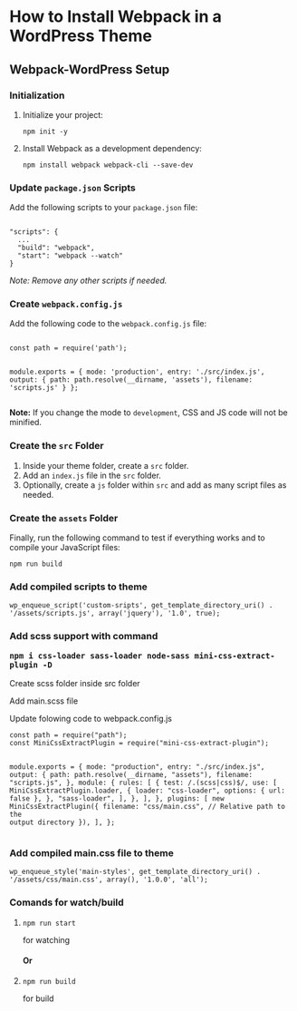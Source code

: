<h1>How to Install Webpack in a WordPress Theme</h1>

<h2>Webpack-WordPress Setup</h2>

<h3>Initialization</h3>
<ol>
  <li>Initialize your project:
    <pre><code>npm init -y</code></pre>
  </li>
  <li>Install Webpack as a development dependency:
    <pre><code>npm install webpack webpack-cli --save-dev</code></pre>
  </li>
</ol>

<h3>Update <code>package.json</code> Scripts</h3>
<p>Add the following scripts to your <code>package.json</code> file:</p>
<pre><code>
"scripts": {
  ...
  "build": "webpack",
  "start": "webpack --watch"
}
</code></pre>
<p><em>Note: Remove any other scripts if needed.</em></p>

<h3>Create <code>webpack.config.js</code></h3>
<p>Add the following code to the <code>webpack.config.js</code> file:</p>
<pre><code>
const path = require('path');

module.exports = {
  mode: 'production',
  entry: './src/index.js',
  output: {
    path: path.resolve(__dirname, 'assets'),
    filename: 'scripts.js'
  }
};
</code></pre>
<p><strong>Note:</strong> If you change the mode to <code>development</code>, CSS and JS code will not be minified.</p>

<h3>Create the <code>src</code> Folder</h3>
<ol>
  <li>Inside your theme folder, create a <code>src</code> folder.</li>
  <li>Add an <code>index.js</code> file in the <code>src</code> folder.</li>
  <li>Optionally, create a <code>js</code> folder within <code>src</code> and add as many script files as needed.</li>
</ol>

<h3>Create the <code>assets</code> Folder</h3>
<p>Finally, run the following command to test if everything works and to compile your JavaScript files:</p>
<pre><code>npm run build</code></pre>

<h3>Add compiled scripts to theme</h3>
<pre><code>wp_enqueue_script('custom-sripts', get_template_directory_uri() . '/assets/scripts.js', array('jquery'), '1.0', true);</code></pre>

<h3>Add scss support with command <pre><code>npm i css-loader sass-loader node-sass mini-css-extract-plugin -D</code></h3></pre>
<p>Create scss folder inside src folder</p>
<p>Add main.scss file</p>

<p>Update folowing code to webpack.config.js</p>
<pre><code>const path = require("path");
const MiniCssExtractPlugin = require("mini-css-extract-plugin");

module.exports = {
  mode: "production",
  entry: "./src/index.js",
  output: {
    path: path.resolve(__dirname, "assets"),
    filename: "scripts.js",
  },
  module: {
    rules: [
      {
        test: /\.(scss|css)$/,
        use: [
          MiniCssExtractPlugin.loader,
          {
            loader: "css-loader",
            options: { url: false },
          },
          "sass-loader",
        ],
      },
    ],
  },
  plugins: [
    new MiniCssExtractPlugin({
      filename: "css/main.css", // Relative path to the output directory
    }),
  ],
};
</code></pre>

<h3>Add compiled main.css file to theme</h3>
<pre><code>wp_enqueue_style('main-styles', get_template_directory_uri() . '/assets/css/main.css', array(), '1.0.0', 'all');</code></pre>

<h3>Comands for watch/build</h3>
<ol>
  <li><code>npm run start</code><p>for watching</p></li>
  <h4>Or</h4>
  <li><code>npm run build</code><p>for build</p></li>
</ol>
